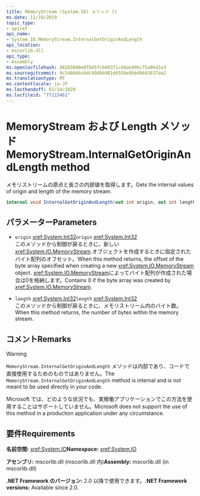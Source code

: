 ```yaml
---
title: MemoryStream (System.IO) メソッド ()
ms.date: 11/19/2019
topic_type:
- apiref
api_name:
- System.IO.MemoryStream.InternalGetOriginAndLength
api_location:
- mscorlib.dll
api_type:
- Assembly
ms.openlocfilehash: d82b5080e9fbd5fc6603f1cddae996c75a06d3a3
ms.sourcegitcommit: 9c54866bcbdc49dbb981dd55be9bbd0443837aa2
ms.translationtype: MT
ms.contentlocale: ja-JP
ms.lasthandoff: 02/14/2020
ms.locfileid: "77215461"
---
```

# <a name="memorystreaminternalgetoriginandlength-method"></a><span data-ttu-id="b206c-102">MemoryStream および Length メソッド</span><span class="sxs-lookup"><span data-stu-id="b206c-102">MemoryStream.InternalGetOriginAndLength method</span></span>

<span data-ttu-id="b206c-103">メモリストリームの原点と長さの内部値を取得します。</span><span class="sxs-lookup"><span data-stu-id="b206c-103">Gets the internal values of origin and length of the memory stream.</span></span>

```csharp
internal void InternalGetOriginAndLength(out int origin, out int length)
```

## <a name="parameters"></a><span data-ttu-id="b206c-104">パラメーター</span><span class="sxs-lookup"><span data-stu-id="b206c-104">Parameters</span></span>

- <span data-ttu-id="b206c-105">`origin` <xref:System.Int32></span><span class="sxs-lookup"><span data-stu-id="b206c-105">`origin` <xref:System.Int32></span></span>\
  <span data-ttu-id="b206c-106">このメソッドから制御が戻るときに、新しい <xref:System.IO.MemoryStream> オブジェクトを作成するときに指定されたバイト配列のオフセット。</span><span class="sxs-lookup"><span data-stu-id="b206c-106">When this method returns, the offset of the byte array specified when creating a new <xref:System.IO.MemoryStream> object.</span></span> <span data-ttu-id="b206c-107"><xref:System.IO.MemoryStream>によってバイト配列が作成された場合は0を格納します。</span><span class="sxs-lookup"><span data-stu-id="b206c-107">Contains 0 if the byte array was created by <xref:System.IO.MemoryStream>.</span></span>

- <span data-ttu-id="b206c-108">`length` <xref:System.Int32></span><span class="sxs-lookup"><span data-stu-id="b206c-108">`length` <xref:System.Int32></span></span>\
  <span data-ttu-id="b206c-109">このメソッドから制御が戻るときに、メモリストリーム内のバイト数。</span><span class="sxs-lookup"><span data-stu-id="b206c-109">When this method returns, the number of bytes within the memory stream.</span></span>

## <a name="remarks"></a><span data-ttu-id="b206c-110">コメント</span><span class="sxs-lookup"><span data-stu-id="b206c-110">Remarks</span></span>

> [!WARNING]
> <span data-ttu-id="b206c-111">`MemoryStream.InternalGetOriginAndLength` メソッドは内部であり、コードで直接使用するためのものではありません。</span><span class="sxs-lookup"><span data-stu-id="b206c-111">The `MemoryStream.InternalGetOriginAndLength` method is internal and is not meant to be used directly in your code.</span></span>
>
> <span data-ttu-id="b206c-112">Microsoft では、どのような状況でも、実稼働アプリケーションでこの方法を使用することはサポートしていません。</span><span class="sxs-lookup"><span data-stu-id="b206c-112">Microsoft does not support the use of this method in a production application under any circumstance.</span></span>

## <a name="requirements"></a><span data-ttu-id="b206c-113">要件</span><span class="sxs-lookup"><span data-stu-id="b206c-113">Requirements</span></span>

<span data-ttu-id="b206c-114">**名前空間:** <xref:System.IO></span><span class="sxs-lookup"><span data-stu-id="b206c-114">**Namespace:** <xref:System.IO></span></span>

<span data-ttu-id="b206c-115">**アセンブリ:** mscorlib.dll (mscorlib.dll 内)</span><span class="sxs-lookup"><span data-stu-id="b206c-115">**Assembly:** mscorlib.dll (in mscorlib.dll)</span></span>

<span data-ttu-id="b206c-116">**.NET Framework のバージョン:** 2.0 以降で使用できます。</span><span class="sxs-lookup"><span data-stu-id="b206c-116">**.NET Framework versions:** Available since 2.0.</span></span>
